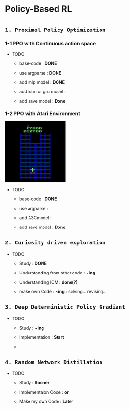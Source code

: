 

# Policy-Based RL

#

## `1. Proximal Policy Optimization`

### 1-1 PPO with Continuous action space

* TODO
  - base-code : **DONE**
  
  - use argparse : **DONE**
  
  - add mlp model : **DONE**
    
  - add lstm or gru model :
     
  - add save model : **Done**
  

### 1-2 PPO with Atari Environment

<img src="/image/CrazyClimber.gif" width=200 height=200>

* TODO
  - base-code : **DONE**
  
  - use argparse : 
  
  - add A3Cmodel :
  
  - add save model : **Done**


## `2. Curiosity driven exploration`
* TODO
  - Study : **DONE**
  
  - Understanding from other code : **~ing**
  
  - Understanding ICM : **done(?)**
  
  - make own Code : **~ing** : solving... revising...
  
## `3. Deep Deterministic Policy Gradient`
* TODO
  - Study : **~ing**
  
  - Implementation : **Start**
  
  - 

## `4. Random Network Distillation`
* TODO
  - Study : **Sooner**
  
  - Implementaion Code : **or**
  
  - Make my own Code : **Later**
  
